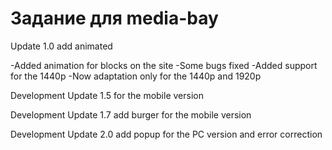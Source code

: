 # Задание для media-bay
Update 1.0 add animated

-Added animation for blocks on the site
-Some bugs fixed
-Added support for the 1440p
-Now adaptation only for the 1440p and 1920p

Development Update 1.5 for the mobile version

Development Update 1.7 add burger for the mobile version 

Development Update 2.0 add popup for the PC version and error correction
